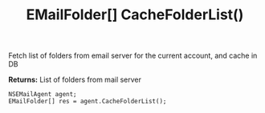 ﻿---
uid: crmscript_ref_NSEMailAgent_CacheFolderList
title: EMailFolder[] CacheFolderList()
intellisense: NSEMailAgent.CacheFolderList
keywords: NSEMailAgent, CacheFolderList
so.topic: reference
---

Fetch list of folders from email server for the current account, and cache in DB


**Returns:** List of folders from mail server

```crmscript
NSEMailAgent agent;
EMailFolder[] res = agent.CacheFolderList();
```


